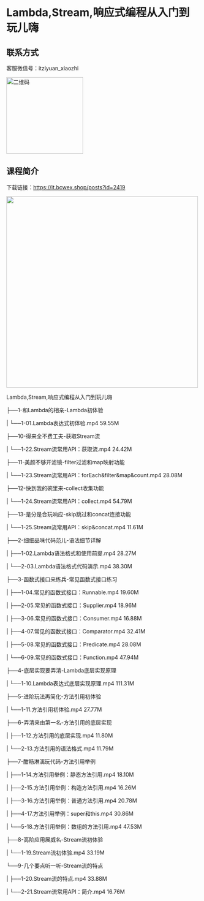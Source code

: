 # Lambda,Stream,响应式编程从入门到玩儿嗨

## 联系方式

客服微信号：itziyuan_xiaozhi

<img src="https://ziyuanyun.oss-cn-guangzhou.aliyuncs.com/common/20240614073449/666b82192834a.jpg" width="200" height="200" alt="二维码">

## 课程简介

下载链接：https://it.bcwex.shop/posts?id=2419

<img src="https://ziyuanyun.oss-cn-guangzhou.aliyuncs.com/yun/20240515183946/664490f26906b.jpg" width="500" alt="">

  Lambda,Stream,响应式编程从入门到玩儿嗨



 ├──1-和Lambda的相亲-Lambda初体验

 | └──1-01.Lambda表达式初体验.mp4 59.55M

 ├──10-得来全不费工夫-获取Stream流

 | └──1-22.Stream流常用API：获取流.mp4 24.42M

 ├──11-美颜不够开滤镜-filter过滤和map映射功能

 | └──1-23.Stream流常用API：forEach&amp;filter&amp;map&amp;count.mp4 28.08M

 ├──12-快到我的碗里来-collect收集功能

 | └──1-24.Stream流常用API：collect.mp4 54.79M

 ├──13-是分是合玩响应-skip跳过和concat连接功能

 | └──1-25.Stream流常用API：skip&amp;concat.mp4 11.61M

 ├──2-细细品味代码范儿-语法细节详解

 | ├──1-02.Lambda语法格式和使用前提.mp4 28.27M

 | └──2-03.Lambda语法格式代码演示.mp4 38.30M

 ├──3-函数式接口来练兵-常见函数式接口练习

 | ├──1-04.常见的函数式接口：Runnable.mp4 19.60M

 | ├──2-05.常见的函数式接口：Supplier.mp4 18.96M

 | ├──3-06.常见的函数式接口：Consumer.mp4 16.88M

 | ├──4-07.常见的函数式接口：Comparator.mp4 32.41M

 | ├──5-08.常见的函数式接口：Predicate.mp4 28.08M

 | └──6-09.常见的函数式接口：Function.mp4 47.94M

 ├──4-底层实现要弄清-Lambda底层实现原理

 | └──1-10.Lambda表达式底层实现原理.mp4 111.31M

 ├──5-进阶玩法再简化-方法引用初体验

 | └──1-11.方法引用初体验.mp4 27.77M

 ├──6-弄清来由第一名-方法引用的底层实现

 | ├──1-12.方法引用的底层实现.mp4 11.80M

 | └──2-13.方法引用的语法格式.mp4 11.79M

 ├──7-酣畅淋漓玩代码-方法引用举例

 | ├──1-14.方法引用举例：静态方法引用.mp4 18.10M

 | ├──2-15.方法引用举例：构造方法引用.mp4 16.26M

 | ├──3-16.方法引用举例：普通方法引用.mp4 20.78M

 | ├──4-17.方法引用举例：super和this.mp4 30.86M

 | └──5-18.方法引用举例：数组的方法引用.mp4 47.53M

 ├──8-高阶应用展威名-Stream流初体验

 | └──1-19.Stream流初体验.mp4 33.19M

 └──9-几个要点听一听-Stream流的特点

 | ├──1-20.Stream流的特点.mp4 33.88M

 | └──2-21.Stream流常用API：简介.mp4 16.76M

  